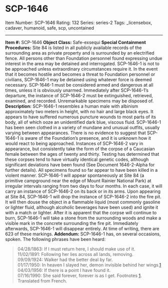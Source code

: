 # SCP-1646
Item Number: SCP-1646
Rating: 132
Series: series-2
Tags: _licensebox, cadaver, humanoid, safe, scp, uncontained

---

**Item #:** SCP-1646
**Object Class:** Safe-exsequi
**Special Containment Procedures:** Site 84 is listed in all publicly available records of the surrounding area as private property and is surrounded by an electrified fence. All persons other than Foundation personnel found expressing undue interest in the area may be detained and interrogated.
SCP-1646-1 is not to be approached unless extraordinary circumstances require it. In the event that it becomes hostile and becomes a threat to Foundation personnel or civilians, SCP-1646-1 may be detained using whatever force is deemed necessary. SCP-1646-1 must be considered armed and dangerous at all times, unless it is obviously unarmed.
Immediately after SCP-1646-1’s departure, the instance of SCP-1646-2 must be extinguished, retrieved, examined, and recorded. Unremarkable specimens may be disposed of.
**Description:** SCP-1646-1 resembles a human male with albinism approximately two meters in height, with no hair and large black eyes. It appears to have suffered numerous puncture wounds to most parts of its body, all of which ooze an unidentified dark blue, viscous fluid. SCP-1646-1 has been seen clothed in a variety of mundane and unusual outfits, usually varying between appearances. There is no evidence to suggest that SCP-1646-1 is aware of the Foundation’s presence, and it is unknown how it would react to being approached.
Instances of SCP-1646-2 vary in appearance, but consistently take the form of the corpse of a Caucasian female between the ages of twenty and thirty. Testing has determined that these corpses tend to have virtually identical genetic codes, although significant deviations have been found (See Document 1646-2-Alpha for further details). All specimens found so far appear to have been killed in a violent manner.
SCP-1646-1 will appear spontaneously at Site 84 (a primitive campground near the edge of Mount Rainier National Park) at irregular intervals ranging from two days to four months. In each case, it will carry an instance of SCP-1646-2 on its back or in its arms.
Upon appearing at Site 84, SCP-1646-1 will drop the instance of SCP-1646-2 into the fire pit. It will then douse the object in a flammable liquid (most commonly gasoline or lighter fluid, although alcoholic beverages have been used) and ignite it with a match or lighter. After it is apparent that the corpse will continue to burn, SCP-1646-1 will take a stone from the surrounding woods and make a visible mark in the concrete surrounding the fire pit. Immediately afterwards, SCP-1646-1 will disappear entirely. At time of writing, there are 623 of these markings.
**Addendum:** SCP-1646-1 has, on several occasions, spoken. The following phrases have been heard:
> 04/28/1863: If I must return here, I should make use of it.  
>  11/02/1891: Following her lies across all lands, removing.  
>  09/09/1924: Walker had the better deal by far.  
>  01/17/1950: In heaven I slayed her, demon invisible behind her wings.[1](javascript:;)  
>  04/03/1956: If there is a point I have found it.  
>  07/16/1990: She said forever, forever is as I get.
Footnotes
[1](javascript:;). Translated from French.